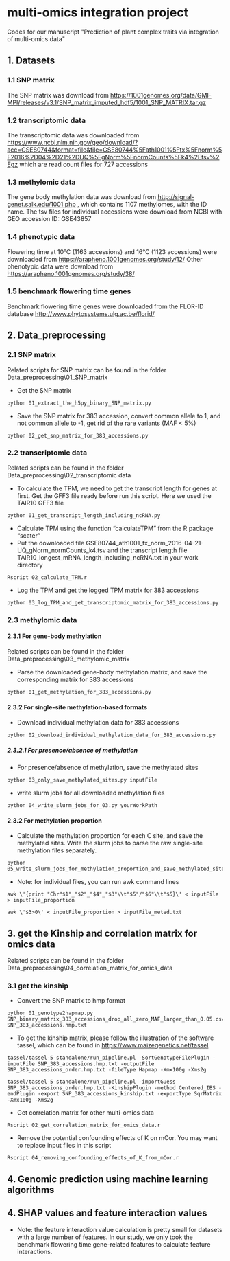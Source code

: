# multi-omics integration project
Codes for our manuscript "Prediction of plant complex traits via integration of multi-omics data"

## **1. Datasets**

### 1.1 SNP matrix

The SNP matrix was download from https://1001genomes.org/data/GMI-MPI/releases/v3.1/SNP_matrix_imputed_hdf5/1001_SNP_MATRIX.tar.gz

### 1.2 transcriptomic data
The transcriptomic data was downloaded from https://www.ncbi.nlm.nih.gov/geo/download/?acc=GSE80744&format=file&file=GSE80744%5Fath1001%5Ftx%5Fnorm%5F2016%2D04%2D21%2DUQ%5FgNorm%5FnormCounts%5Fk4%2Etsv%2Egz
which are read count files for 727 accessions

### 1.3 methylomic data
The gene body methylation data was download from http://signal-genet.salk.edu/1001.php , which contains 1107 methylomes, with the ID name.
The tsv files for individual accessions were download from NCBI with GEO accession ID: GSE43857

### 1.4 phenotypic data
Flowering time at 10℃ (1163 accessions) and 16℃ (1123 accessions) were downloaded from https://arapheno.1001genomes.org/study/12/
Other phenotypic data were download from https://arapheno.1001genomes.org/study/38/

### 1.5 benchmark flowering time genes

Benchmark flowering time genes were downloaded from the FLOR-ID database http://www.phytosystems.ulg.ac.be/florid/

## **2. Data_preprocessing**

### **2.1 SNP matrix**

Related scripts for SNP matrix can be found in the folder Data_preprocessing\01_SNP_matrix

  *  Get the SNP matrix
  
	python 01_extract_the_h5py_binary_SNP_matrix.py
	
  *  Save the SNP matrix for 383 accession, convert common allele to 1, and not common allele to -1, get rid of the rare variants (MAF < 5%)	
  
	python 02_get_snp_matrix_for_383_accessions.py
	
### **2.2 transcriptomic data**

Related scripts can be found in the folder Data_preprocessing\02_transcriptomic data 
  
  *  To calculate the TPM, we need to get the transcript length for genes at first. Get the GFF3 file ready before run this script. Here we used the TAIR10 GFF3 file 
  
	python 01_get_transcript_length_including_ncRNA.py

  *  Calculate TPM using the function “calculateTPM” from the R package “scater”
  *  Put the downloaded file GSE80744_ath1001_tx_norm_2016-04-21-UQ_gNorm_normCounts_k4.tsv and the transcript length file TAIR10_longest_mRNA_length_including_ncRNA.txt in your work directory
  
	Rscript 02_calculate_TPM.r
	
  *  Log the TPM and get the logged TPM matrix for 383 accessions
  
	python 03_log_TPM_and_get_transcriptomic_matrix_for_383_accessions.py
	
	
### **2.3 methylomic data**

#### **2.3.1 For gene-body methylation**

Related scripts can be found in the folder Data_preprocessing\03_methylomic_matrix

  *  Parse the downloaded gene-body methylation matrix, and save the corresponding matrix for 383 accessions

	python 01_get_methylation_for_383_accessions.py

#### **2.3.2 For single-site methylation-based formats**
	
  *  Download individual methylation data for 383 accessions 

	python 02_download_individual_methylation_data_for_383_accessions.py
	
##### 2.3.2.1 For presence/absence of methylation
	
  *  For presence/absence of methylation, save the methylated sites 

	python 03_only_save_methylated_sites.py inputFile
	
  *  write slurm jobs for all downloaded methylation files
	
	python 04_write_slurm_jobs_for_03.py yourWorkPath
	


#### 2.3.2 For methylation proportion

  *  Calculate the methylation proportion for each C site, and save the methylated sites. Write the slurm jobs to parse the raw single-site methylation files separately.

	python 05_write_slurm_jobs_for_methylation_proportion_and_save_methylated_site.py
	
  *  Note: for individual files, you can run awk command lines

```
awk \'{print "Chr"$1"_"$2"_"$4"_"$3"\\t"$5"/"$6"\\t"$5}\' < inputFile > inputFile_proportion
```
```	
awk \'$3>0\' < inputFile_proportion > inputFile_meted.txt
```	


## 3. get the Kinship and correlation matrix for omics data

Related scripts can be found in the folder Data_preprocessing\04_correlation_matrix_for_omics_data

### 3.1 get the kinship

  *  Convert the SNP matrix to hmp format
  
	python 01_genotype2hapmap.py SNP_binary_matrix_383_accessions_drop_all_zero_MAF_larger_than_0.05.csv SNP_383_accessions.hmp.txt

  *  To get the kinship matrix, please follow the illustration of the software tassel, which can be found in https://www.maizegenetics.net/tassel

```
tassel/tassel-5-standalone/run_pipeline.pl -SortGenotypeFilePlugin -inputFile SNP_383_accessions.hmp.txt -outputFile SNP_383_accessions_order.hmp.txt -fileType Hapmap -Xmx100g -Xms2g
```
```
tassel/tassel-5-standalone/run_pipeline.pl -importGuess SNP_383_accessions_order.hmp.txt -KinshipPlugin -method Centered_IBS -endPlugin -export SNP_383_accessions_kinship.txt -exportType SqrMatrix -Xmx100g -Xms2g
```

  *  Get correlation matrix for other multi-omics data
  
	Rscript 02_get_correlation_matrix_for_omics_data.r

  *  Remove the potential confounding effects of K on mCor. You may want to replace input files in this script

	Rscript 04_removing_confounding_effects_of_K_from_mCor.r

## 4. Genomic prediction using machine learning algorithms



## 4. SHAP values and feature interaction values

  * Note: the feature interaction value calculation is pretty small for datasets with a large number of features. In our study, we only took the benchmark flowering time gene-related features to calculate feature interactions.